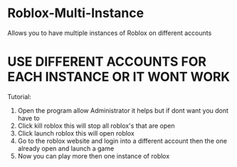 # Roblox-Multi-Instance
Allows you to have multiple instances of Roblox on different accounts

# USE DIFFERENT ACCOUNTS FOR EACH INSTANCE OR IT WONT WORK

Tutorial:
1. Open the program allow Administrator it helps but if dont want you dont have to
2. Click kill roblox this will stop all roblox's that are open
3. Click launch roblox this will open roblox
4. Go to the roblox website and login into a different account then the one already open and launch a game
5. Now you can play more then one instance of roblox
